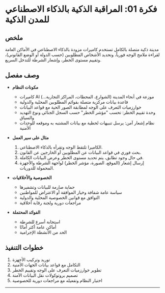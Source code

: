 # فكرة 01: المراقبة الذكية بالذكاء الاصطناعي للمدن الذكية

## ملخص
مدينة ذكية متصلة بالكامل تستخدم كاميرات مزودة بالذكاء الاصطناعي في الأماكن العامة لقراءة ملامح الوجه فورياً، وتحديد الأشخاص المطلوبين (حسب الدولة أو الوضع القانوني)، وتقييم مستوى الخطر، وإشعار الشرطة للتدخل السريع.

## وصف مفصل

- **مكونات النظام**
    - كاميرات AI موزعة في أنحاء المدينة (الشوارع، المحطات، المراكز التجارية...)
    - قاعدة بيانات مركزية متصلة بقوائم المطلوبين المحلية والدولية
    - خوارزميات التعرف على الوجه لمطابقة الصور الحية مع قواعد البيانات
    - وحدة تقييم الخطر: تحسب "مؤشر الخطر" حسب السجل الجنائي ونوع التهديد والسياق
    - نظام إشعار آمن: يرسل تنبيهات لحظية مع بيانات المشتبه به وموقعه للوحدات الأمنية

- **مثال على سير العمل**
    1. الكاميرا تلتقط الوجه وتقرأه بالذكاء الاصطناعي.
    2. بحث فوري في قواعد البيانات عن المطلوبين أو الخارجين عن القانون.
    3. في حال وجود تطابق، يتم تحديد مستوى الخطر وعرض البيانات الكاملة.
    4. إرسال إشعار (الموقع، الصورة، مؤشر الخطر) لواجهة الشرطة والأجهزة المحمولة للدوريات.

- **الخصوصية والأخلاقيات**
    - حماية صارمة للبيانات وتشفيرها
    - سياسة عامة شفافة وخيار الموافقة أو الاعتراض للمواطنين
    - التوافق مع قوانين الخصوصية المحلية والدولية
    - مراجعات دورية ولجنة رقابة أخلاقية

- **الفوائد المحتملة**
    - استجابة أسرع للشرطة
    - أماكن عامة أكثر أمانًا
    - الحد من الأنشطة الإجرامية

## خطوات التنفيذ
1. توريد وتركيب الأجهزة
2. التكامل مع قواعد بيانات الجهات الأمنية
3. تطوير خوارزميات التعرف على الوجه وتقييم الخطر
4. تصميم بروتوكولات نقل البيانات الآمنة
5. اختبار النظام وتفعيله مع مراجعات دورية للخصوصية

---
